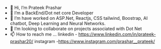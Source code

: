 - 👋 Hi, I’m Prateek Prashar
- 👀 I’m a BackEnd/Dot net core Developer 
- 🌱 I’m have worked on ASP.Net, Reactjs, CSS tailwind, Boostrap, AI chatbot, Deep Learning and Neural Networks.  
- 💞️ I’m looking to collaborate on projects associated with Dot Net
- 📫 How to reach me ...
     linkedin - https://www.linkedin.com/in/prateek-prashar20/
     instagram -https://www.instagram.com/prashar__prateek/

<!---
prateekprashar1998/prateekprashar1998 is a ✨ special ✨ repository because its `README.md` (this file) appears on your GitHub profile.
You can click the Preview link to take a look at your changes.
--->
